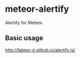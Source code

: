 meteor-alertify
===============

Alertify for Meteor.


Basic usage
-----------

http://fabien-d.github.io/alertify.js/
